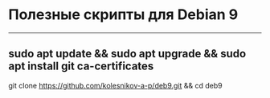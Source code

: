 # Полезные скрипты для Debian 9
---
sudo apt update && sudo apt upgrade && sudo apt install git ca-certificates
---
git clone https://github.com/kolesnikov-a-p/deb9.git && cd deb9
